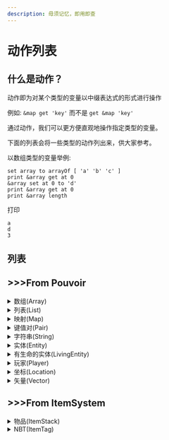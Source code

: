 ```yaml
---
description: 毋须记忆，即用即查
---
```


# 动作列表

## 什么是动作？

动作即为对某个类型的变量以中缀表达式的形式进行操作

例如: `&map get 'key'` 而不是 `get &map 'key'`

通过动作，我们可以更方便直观地操作指定类型的变量。

下面的列表会将一些类型的动作列出来，供大家参考。

以数组类型的变量举例:

```
set array to arrayOf [ 'a' 'b' 'c' ]
print &array get at 0
&array set at 0 to 'd'
print &array get at 0
print &array length
```

打印

```
a
d
3
```

## 列表

## >>>From **Pouvoir**

<details>

<summary>数组(Array)</summary>

* `get at {index}` - 获取下标处元素
* `set at {index} to {value}` - 设置下标处元素
* `length` - 数组长度

</details>

<details>

<summary>列表(List)</summary>

* `add {value}` - 添加元素
* `get at {index}` - 获取下标处元素
* `set at {index} to {value}` - 设置下标处元素
* `remove {value}` - 删除元素
* `remove at {index}` - 删除下标处元素
* `clear` - 清除列表所有元素
* `contains {value}` - 列表是否含某个元素
* `isEmpty` - 列表是否为空
* `toArray` - 列表转为数组
* `toString` - 转为字符串
* `merge by {separator}` - 以字符串为分隔符，将每个元素合并
* `size` - 列表元素总数

</details>

<details>

<summary>映射(Map)</summary>

* `get {key}` - 获取键对应的值
* `put {key} to {value}` - 设置键对应的值
* `set {key} to {value}` - 设置键对应的值
* `remove {key}` - 删除键对应的值
* `clear` - 清除 Map 所有键值对
* `contains {key}` - Map 是否含某个键
* `keys` - Map 的键列表
* `values` - Map 的值列表
* `entries` - Map 的键值对列表
* `size` - Map 元素总数

</details>

<details>

<summary>键值对(Pair)</summary>

* `key` - 获取键
* `value` - 获取值

</details>

<details>

<summary>字符串(String)</summary>

* `placeholder {entity}` - 解析占位符

</details>

<details>

<summary>实体(Entity)</summary>

* `location` - 获取坐标
* `teleport to {location}/{entity}` - 传送
* `name` - 获取名字
* `displayName` - 获取展示名
* `velocity` - 获取速度
* `velocity to {velocity}` - 设置度
* `metadata {key}` - 获取 metadta
* `metadata {key} to {value}` - 设置 metadta

</details>

<details>

<summary>有生命的实体(LivingEntity)</summary>

* `location` - 获取坐标
* `teleport to {location}/{entity}` - 传送
* `name` - 获取名字
* `displayName` - 获取展示名
* `health` - 获取生命值
* `health to {health}` - 设置生命值
* `maxHealth` - 获取最大生命值
* `maxHealth to {maxHealth}` - 设置最大生命值
* `velocity` - 获取速度
* `velocity to {velocity}` - 设置度
* `metadata {key}` - 获取 metadta
* `metadata {key} to {value}` - 设置 metadta

</details>

<details>

<summary>玩家(Player)</summary>

* `location` - 获取坐标
* `teleport to {location}/{entity}` - 传送
* `actionbar {message} {tick}` - 发送动作栏消息
* `title {title} {subtitle} {fadeIn} {stay} {fadeOut}` - 发送标题
* `message {message}` - 发送消息
* `messages {message列表}` - 发送消息列表
* `command {command}` - 执行指令
* `blocking` - 获取是否在格挡
* `name` - 获取名字
* `displayName` - 获取展示名
* `isSneaking` - 获取是否在潜行
* `isSleeping` - 获取是否在睡觉
* `playSound {sound} (with {volume} {pitch})` - 播放声音
* `stopSound {sound}` - 停止声音
* `allowFlight` - 获取是否允许飞行
* `allowFlight to true/false` - 设置是否允许飞行
* `bedSpawn` - 获取出生点
* `bedSpawn to {location}` - 设置出生点
* `cooldown {material}` - 获取材质冷却
* `cooldown {material} to {tick}` - 设置材质冷却
* `health` - 获取生命值
* `health to {health}` - 设置生命值
* `maxHealth` - 获取最大生命值
* `maxHealth to {maxHealth}` - 设置最大生命值
* `healthScale` - 获取生命缩放
* `healthScale to {healthScale}` - 设置生命缩放
* `exp` - 获取经验值
* `exp to {exp}` - 设置经验值
* `level` - 获取等级
* `level to {level}` - 设置等级
* `velocity` - 获取速度
* `velocity to {velocity}` - 设置度
* `metadata {key}` - 获取 metadta
* `metadata {key} to {value}` - 设置 metadta

</details>

<details>

<summary>坐标(Location)</summary>

* `add {location}/{vector}/{x,y,z列表}` - 将本位置的坐标加上另一个位置的坐标
* `subtract {location}/{vector}/{x,y,z列表}` - 将本位置的坐标减去另一个位置的坐标
* `world` - 获取世界
* `world to {world}` - 设置世界
* `pitch` - 获取俯仰角(度)
* `pitch to {pitch}` - 设置俯仰角(度)
* `yaw` - 获取偏航角(度)
* `yaw to {yaw}` - 设置偏航角(度)
* `x` - 获取 x 轴坐标
* `x to {x}` - 设置 x 轴坐标
* `y` - 获取 y 轴坐标
* `y to {y}` - 设置 y 轴坐标
* `z` - 获取 z 轴坐标
* `z to {z}` - 设置 z 轴坐标
* `direction` - 获取方向(Vector)
* `direction to {vector}` - 设置方向(Vector)
* `multiply {double}` - 坐标数乘, 将所有坐标轴上扩展某个倍数.
* `length` - 获取位置的模值,定义为 sqrt(x^2+y^2+z^2)
* `zero` - 清零此位置的 xyz 坐标数值
* `clone` - 复制
* `toVector` - 转为向量
* `distance {location}` - 距离

</details>

<details>

<summary>矢量(Vector)</summary>

* `add {location}/{vector}/{x,y,z列表}` - 将本矢量加上另一个矢量
* `subtract {location}/{vector}/{x,y,z列表}` - 将本矢量减去另一个矢量
* `x` - 获取 x 轴
* `x to {x}` - 设置 x 轴
* `y` - 获取 y 轴
* `y to {y}` - 设置 y 轴
* `z` - 获取 z 轴
* `z to {z}` - 设置 z 轴
* `multiply {double}` - 数乘, 将所有轴上扩展某个倍数
* `length` - 获取向量的模值,定义为 sqrt(x^2+y^2+z^2)
* `zero` - 清零此向量的 xyz 坐标数值
* `clone` - 复制
* `toLocation {world} (with {pitch} {yaw})` - 转为坐标
* `distance {vector}` - 距离
* `rotateAroundX {angle}` - 绕 X 轴旋转
* `rotateAroundY {angle}` - 绕 Y 轴旋转
* `rotateAroundZ {angle}` - 绕 Z 轴旋转
* `normalize` - 转为单位向量
* `isNormalized` - 是否为单位向量
* `isInAABB {min vector} {max vector}` - 判断本向量是否在一个 AABB 包围盒中. 参数 min 和 max 必须真的是最小坐标和最大坐标,也就是说必须是能构成长方体的对角点.
* `isInSphere {vector} {radius}` 判断本向量是否在一个球形空间中.
* `midpoint {vector}` - 设置本向量的坐标为两个向量连线的中点.
* `dot {vector}` - 计算本向量与另一个向量的点积,定义为 x1_x2+y1_y2+z1\*z2. 此函数的返回值是个标量.
* `divide {vector}` - 将本向量的坐标除以另一个向量的坐标.
* `distance {vector}` - 距离
* `crossProduct {vector}` - 将本向量的坐标设为两个向量的叉积.
* `copy {vector}` - 将本向量的坐标全部设为另一个向量的坐标.
* `angle {vector}` - 获取本向量与另一个向量的夹角,用弧度表示.

</details>

## >>>From **ItemSystem**

<details>

<summary>物品(ItemStack)</summary>

* `amount` - 获取数量
* `amount to {amount}` - 设置数量
* `name` - 获取展示名
* `name to {name}` - 设置展示名
* `type` - 获取材质
* `type to {material}` - 设置材质
* `lore` - 获取 lore
* `lore to {lore}` - 设置 lore
* `cooldown` - 获取玩家的物品材质冷却 (玩家为变量 `player` 的值)
* `cooldown to {cooldown}` - 设置玩家的物品材质 (玩家为变量 `player` 的值)
* `damage` - 获取损坏值
* `damage to {damage}` - 设置损坏值
* `nbt` - 获取 NBT
* `nbt to {nbt}` - 设置 NBT
* `rebuild (with {variables} {data})` - 重新构建 例如: \`rebuild with \[ 'a' 'b' ] \[ 'c' to 1 , 'd' to 2 ]
* `repair {amount}` - 修复物品
* `consume` - 消耗物品(数量 - 1)
* `maxDurability` - 获取最大耐久
* `drop at {location}` - 掉落物品
* `clone` - 复制物品

</details>

<details>

<summary>NBT(ItemTag)</summary>

* `get {key}` - 获取值
* `put {key} to {value}` - 设置键值对
* `remove {key}` - 删除键对应的值
* `has {key}` - 是否含 key
* `saveTo {item}` - 保存至物品

</details>

###
